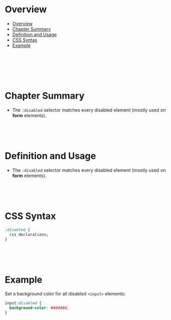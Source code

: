# Overview

- [Overview](#overview)
- [Chapter Summary](#chapter-summary)
- [Definition and Usage](#definition-and-usage)
- [CSS Syntax](#css-syntax)
- [Example](#example)

&nbsp;

&nbsp;

&nbsp;

# Chapter Summary

- The `:disabled` selector matches every disabled element (mostly used on **form** elements).

&nbsp;

&nbsp;

# Definition and Usage

- The `:disabled` selector matches every disabled element (mostly used on **form** elements).

&nbsp;

&nbsp;

# CSS Syntax

```css
:disabled {
  css declarations;
}
```

&nbsp;

&nbsp;

# Example

Set a background color for all disabled `<input>` elements:

```css
input:disabled {
  background-color: #dddddd;
}
```

&nbsp;
